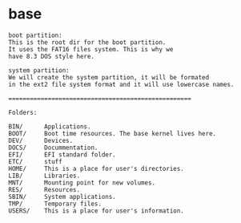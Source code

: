 # base

	boot partition:
	This is the root dir for the boot partition.
	It uses the FAT16 files system. This is why we 
	have 8.3 DOS style here.
	
	system partition:
	We will create the system partition, it will be formated
	in the ext2 file system format and it will use lowercase names.
	
	===================================================
	
	Folders:
	
	BIN/      Applications.
	BOOT/     Boot time resources. The base kernel lives here.
	DEV/      Devices.
	DOCS/     Docummentation.
	EFI/      EFI standard folder.
	ETC/      stuff
	HOME/     This is a place for user's directories.
	LIB/      Libraries.
	MNT/      Mounting point for new volumes.
	RES/      Resources.
	SBIN/     System applications.
	TMP/      Temporary files.
	USERS/    This is a place for user's information.
